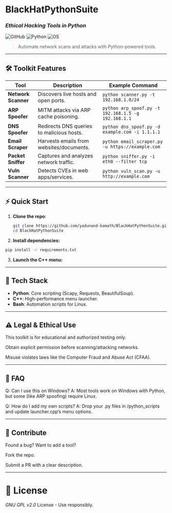# BlackHatPythonSuite

### *Ethical Hacking Tools in Python*  
![GitHub](https://img.shields.io/badge/License-GPL-red) ![Python](https://img.shields.io/badge/Python-3.8%2B-blue) ![OS](https://img.shields.io/badge/OS-Linux%2FWindows-green)  

<!-- **A Swiss Army Knife for ethical hackers, pentesters, and security researchers.**  -->
> Automate network scans and attacks with Python-powered tools.  

---

## 🛠️ Toolkit Features

| Tool               | Description                                  | Example Command                     |  
|--------------------|---------------------------------------------|-------------------------------------|  
| **Network Scanner** | Discovers live hosts and open ports.       | `python scanner.py -t 192.168.1.0/24` |  
| **ARP Spoofer**     | MITM attacks via ARP cache poisoning.      | `python arp_spoof.py -t 192.168.1.5 -g 192.168.1.1` |  
| **DNS Spoofer**     | Redirects DNS queries to malicious hosts.  | `python dns_spoof.py -d example.com -i 1.1.1.1` |  
| **Email Scraper**   | Harvests emails from websites/documents.   | `python email_scraper.py -u https://example.com` |  
| **Packet Sniffer**  | Captures and analyzes network traffic.     | `python sniffer.py -i eth0 --filter tcp` |  
| **Vuln Scanner**    | Detects CVEs in web apps/services.         | `python vuln_scan.py -u http://example.com` |  

 
---

## ⚡ Quick Start
1. **Clone the repo**:  
   ```bash  
   git clone https://github.com/yadunand-kamath/BlackHatPythonSuite.git  
   cd BlackHatPythonSuite
   ```
2. **Install dependencies:**
  ```bash
  pip install -r requirements.txt
  ```
3. **Launch the C++ menu:**

---

## 🔧 Tech Stack

- **Python**: Core scripting (Scapy, Requests, BeautifulSoup).
- **C++**: High-performance menu launcher.
- **Bash**: Automation scripts for Linux.

---

## ⚠️ Legal & Ethical Use

This toolkit is for educational and authorized testing only.

Obtain explicit permission before scanning/attacking networks.

Misuse violates laws like the Computer Fraud and Abuse Act (CFAA).

---

## 📌 FAQ

Q: Can I use this on Windows?
A: Most tools work on Windows with Python, but some (like ARP spoofing) require Linux.

Q: How do I add my own scripts?
A: Drop your .py files in /python_scripts and update launcher.cpp’s menu options.

---

## 🚀 Contribute

Found a bug? Want to add a tool?

Fork the repo.

Submit a PR with a clear description.

---

# 📜 License
*GNU GPL v2.0* License - Use responsibly.
